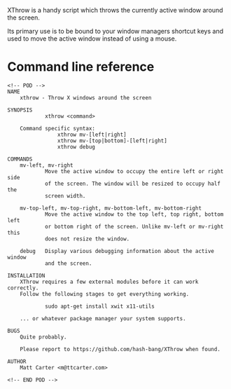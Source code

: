 XThrow is a handy script which throws the currently active window around the screen.

Its primary use is to be bound to your window managers shortcut keys and used to move the active window instead of using a mouse.


Command line reference
======================
```
<!-- POD -->
NAME
    xthrow - Throw X windows around the screen

SYNOPSIS
            xthrow <command>

    Command specific syntax:
                xthrow mv-[left|right]
                xthrow mv-[top|bottom]-[left|right]
                xthrow debug

COMMANDS
    mv-left, mv-right
            Move the active window to occupy the entire left or right side
            of the screen. The window will be resized to occupy half the
            screen width.

    mv-top-left, mv-top-right, mv-bottom-left, mv-bottom-right
            Move the active window to the top left, top right, bottom left
            or bottom right of the screen. Unlike mv-left or mv-right this
            does not resize the window.

    debug   Display various debugging information about the active window
            and the screen.

INSTALLATION
    XThrow requires a few external modules before it can work correctly.
    Follow the following stages to get everything working.

            sudo apt-get install xwit x11-utils

    ... or whatever package manager your system supports.

BUGS
    Quite probably.

    Please report to https://github.com/hash-bang/XThrow when found.

AUTHOR
    Matt Carter <m@ttcarter.com>

<!-- END POD -->
```
